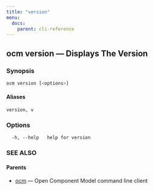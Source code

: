 ```yaml
---
title: "version"
menu:
  docs:
    parent: cli-reference
---
```

## ocm version &mdash; Displays The Version

### Synopsis

```bash
ocm version [<options>]
```

#### Aliases

```text
version, v
```

### Options

```text
  -h, --help   help for version
```

### SEE ALSO

#### Parents

* [ocm](ocm.md)	 &mdash; Open Component Model command line client

